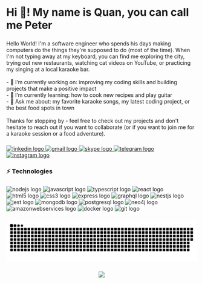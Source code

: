 <h1 align="left">Hi 👋! My name is Quan, you can call me Peter</h1>

###

<p align="left">Hello World! I'm a software engineer who spends his days making computers do the things they're supposed to do (most of the time). When I'm not typing away at my keyboard, you can find me exploring the city, trying out new restaurants, watching cat videos on YouTube, or practicing my singing at a local karaoke bar.<br><br>- 🔭 I’m currently working on: improving my coding skills and building projects that make a positive impact<br>- 🌱 I’m currently learning: how to cook new recipes and play guitar<br>- 💬 Ask me about: my favorite karaoke songs, my latest coding project, or the best food spots in town<br><br>Thanks for stopping by - feel free to check out my projects and don't hesitate to reach out if you want to collaborate (or if you want to join me for a karaoke session or a food adventure).</p>

###

<div align="left">
  <a href="https://www.linkedin.com/in/quanls/" target="_blank">
    <img src="https://img.shields.io/static/v1?message=quanls&logo=linkedin&label=&color=0077B5&logoColor=white&labelColor=&style=for-the-badge" height="35" alt="linkedin logo"  />
  </a>
  <a href="mailto:quanls2059@gmail.com" target="_blank">
    <img src="https://img.shields.io/static/v1?message=quanls2509@gmail.com&logo=gmail&label=&color=D14836&logoColor=white&labelColor=&style=for-the-badge" height="35" alt="gmail logo"  />
  </a>
  <a href="https://join.skype.com/invite/pCfEtg2wSl3F" target="_blank">
    <img src="https://img.shields.io/static/v1?message=quanls2509&logo=skype&label=&color=0077B5&logoColor=white&labelColor=&style=for-the-badge" height="35" alt="skype logo"  />
  </a>
  <a href="https://t.me/quanls" target="_blank">
    <img src="https://img.shields.io/static/v1?message=quanls&logo=telegram&label=&color=2CA5E0&logoColor=white&labelColor=&style=for-the-badge" height="35" alt="telegram logo"  />
  </a>
  <a href="https://instagram.com/quanls2509" target="_blank">
    <img src="https://img.shields.io/static/v1?message=quanls2509&logo=instagram&label=&color=E4405F&logoColor=white&labelColor=&style=for-the-badge" height="35" alt="instagram logo"  />
  </a>
</div>

###

<h3 align="left">⚡ Technologies</h3>

###

<div align="left">
  <img src="https://cdn.jsdelivr.net/gh/devicons/devicon/icons/nodejs/nodejs-original.svg" height="30" width="42" alt="nodejs logo"  />
  <img src="https://cdn.jsdelivr.net/gh/devicons/devicon/icons/javascript/javascript-original.svg" height="30" width="42" alt="javascript logo"  />
  <img src="https://cdn.jsdelivr.net/gh/devicons/devicon/icons/typescript/typescript-original.svg" height="30" width="42" alt="typescript logo"  />
  <img src="https://cdn.jsdelivr.net/gh/devicons/devicon/icons/react/react-original.svg" height="30" width="42" alt="react logo"  />
  <img src="https://cdn.jsdelivr.net/gh/devicons/devicon/icons/html5/html5-original.svg" height="30" width="42" alt="html5 logo"  />
  <img src="https://cdn.jsdelivr.net/gh/devicons/devicon/icons/css3/css3-original.svg" height="30" width="42" alt="css3 logo"  />
  <img src="https://cdn.jsdelivr.net/gh/devicons/devicon/icons/express/express-original.svg" height="30" width="42" alt="express logo"  />
  <img src="https://cdn.jsdelivr.net/gh/devicons/devicon/icons/graphql/graphql-plain.svg" height="30" width="42" alt="graphql logo"  />
  <img src="https://cdn.jsdelivr.net/gh/devicons/devicon/icons/nestjs/nestjs-plain.svg" height="30" width="42" alt="nestjs logo"  />
  <img src="https://cdn.jsdelivr.net/gh/devicons/devicon/icons/jest/jest-plain.svg" height="30" width="42" alt="jest logo"  />
  <img src="https://cdn.jsdelivr.net/gh/devicons/devicon/icons/mongodb/mongodb-original.svg" height="30" width="42" alt="mongodb logo"  />
  <img src="https://cdn.jsdelivr.net/gh/devicons/devicon/icons/postgresql/postgresql-original.svg" height="30" width="42" alt="postgresql logo"  />
  <img src="https://cdn.jsdelivr.net/gh/devicons/devicon/icons/neo4j/neo4j-original.svg" height="30" width="42" alt="neo4j logo"  />
  <img src="https://cdn.jsdelivr.net/gh/devicons/devicon/icons/amazonwebservices/amazonwebservices-original.svg" height="30" width="42" alt="amazonwebservices logo"  />
  <img src="https://cdn.jsdelivr.net/gh/devicons/devicon/icons/docker/docker-original.svg" height="30" width="42" alt="docker logo"  />
  <img src="https://cdn.jsdelivr.net/gh/devicons/devicon/icons/git/git-original.svg" height="30" width="42" alt="git logo"  />
</div>

###

<picture>
  <source media="(prefers-color-scheme: dark)" srcset="https://raw.githubusercontent.com/quanls/quanls/output/github-contribution-grid-snake-dark.svg" />
  <source media="(prefers-color-scheme: light)" srcset="https://raw.githubusercontent.com/quanls/quanls/output/github-contribution-grid-snake.svg" />
  <img alt="github-snake" src="https://raw.githubusercontent.com/quanls/quanls/output/github-contribution-grid-snake.svg" />
</picture>

###

<div align="center">
  <img src="https://profile-counter.glitch.me/quanls/count.svg?"  />
</div>

###
